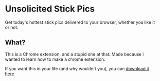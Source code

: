 # Unsolicited Stick Pics

Get today's hottest stick pics delivered to your browser, whether you like it or not.

## What?

This is a Chrome extension, and a stupid one at that. Made because I wanted to learn how to make a chrome extension.

If you want this in your life (and why wouldn't you), you can [download it here](https://chrome.google.com/webstore/detail/unsolicited-stick-pics/ckhnceodnddkeocelfghecfpokhgjceh).